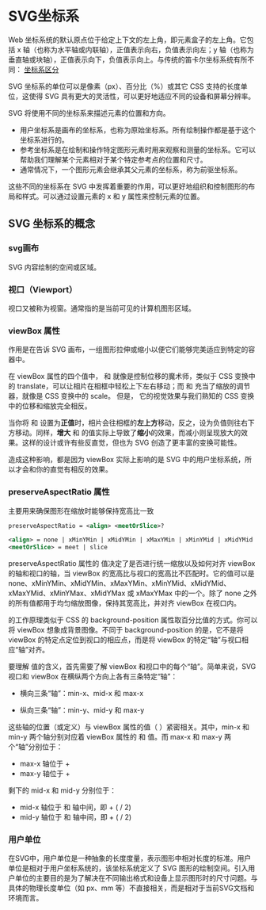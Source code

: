# SVG坐标系

Web 坐标系统的默认原点位于给定上下文的左上角，即元素盒子的左上角。它包括 x 轴（也称为水平轴或内联轴），正值表示向右，负值表示向左；y 轴（也称为垂直轴或块轴），正值表示向下，负值表示向上。与传统的笛卡尔坐标系统有所不同：
[坐标系区分](./imgs/zuobiaoxi.awebp) 

SVG 坐标系的单位可以是像素（px）、百分比（%）或其它 CSS 支持的长度单位，这使得 SVG 具有更大的灵活性，可以更好地适应不同的设备和屏幕分辨率。

SVG 将使用不同的坐标系来描述元素的位置和方向。
- 用户坐标系是画布的坐标系，也称为原始坐标系。所有绘制操作都是基于这个坐标系进行的。
- 参考坐标系是在绘制和操作特定图形元素时用来观察和测量的坐标系。它可以帮助我们理解某个元素相对于某个特定参考点的位置和尺寸。
- 通常情况下，一个图形元素会继承其父元素的坐标系，称为前驱坐标系。

这些不同的坐标系在 SVG 中发挥着重要的作用，可以更好地组织和控制图形的布局和样式。可以通过设置元素的 x 和 y 属性来控制元素的位置。

## SVG 坐标系的概念
### svg画布
 SVG 内容绘制的空间或区域。
### 视口（Viewport）
视口又被称为视窗。通常指的是当前可见的计算机图形区域。
### viewBox 属性
作用是在告诉 SVG 画布，一组图形拉伸或缩小以便它们能够完美适应到特定的容器中。  

在 viewBox 属性的四个值中，<min-x> 和 <min-y> 就像是控制位移的魔术师，类似于 CSS 变换中的 translate，可以让相片在相框中轻松上下左右移动；而 <width> 和 <height> 充当了缩放的调节器，就像是 CSS 变换中的 scale。
但是， 它的视觉效果与我们熟知的 CSS 变换中的位移和缩放完全相反。

当你将 <min-x> 和 <min-y> 设置为**正值**时，相片会往相框的**左上方**移动，反之，设为负值则往右下方移动。同样，**增大** <width> 和 <height> 的值实际上导致了**缩小**的效果，而减小则呈现放大的效果。这样的设计或许有些反直觉，但也为 SVG 创造了更丰富的变换可能性。

造成这种影响，都是因为 viewBox 实际上影响的是 SVG 中的用户坐标系统，所以才会和你的直觉有相反的效果。

### preserveAspectRatio 属性
主要用来确保图形在缩放时能够保持宽高比一致
```xml
preserveAspectRatio = <align> <meetOrSlice>?

<align> = none | xMinYMin | xMidYMin | xMaxYMin | xMinYMid | xMidYMid | xMaxYMid | xMinYMax | xMidYMax | xMaxYMax
<meetOrSlice> = meet | slice

```
preserveAspectRatio 属性的 <align> 值决定了是否进行统一缩放以及如何对齐 viewBox 的轴和视口的轴，当 viewBox 的宽高比与视口的宽高比不匹配时。它的值可以是 none、xMinYMin、xMidYMin、xMaxYMin、xMinYMid、xMidYMid、xMaxYMid、xMinYMax、xMidYMax 或 xMaxYMax 中的一个。除了 none 之外的所有值都用于均匀缩放图像，保持其宽高比，并对齐 viewBox 在视口内。

<align> 的工作原理类似于 CSS 的 background-position 属性取百分比值的方式。你可以将 viewBox 想象成背景图像。不同于 background-position 的是，它不是将 viewBox 的特定点定位到视口的相应点，而是将 viewBox 的特定“轴”与视口相应“轴”对齐。


要理解 <align> 值的含义，首先需要了解 viewBox 和视口中的每个“轴”。简单来说，SVG 视口和 viewBox 在横纵两个方向上各有三条特定“轴”：

- 横向三条“轴”：min-x、mid-x 和 max-x

- 纵向三条“轴”：min-y、mid-y 和 max-y

这些轴的位置（或定义）与 viewBox 属性的值（<min-x> <min-y> <width> <height>）紧密相关。其中，min-x 和 min-y 两个轴分别对应着 viewBox 属性的 <min-x> 和 <min-y> 值。而 max-x 和 max-y 两个“轴”分别位于：  
- max-x 轴位于 <min-x> + <width>
- max-y 轴位于 <min-y> + <height>

剩下的 mid-x 和 mid-y 分别位于：  
- mid-x 轴位于 <min-x> 和 <max-x> 轴中间，即 <min-x> + (<width> / 2)
- mid-y 轴位于 <min-y> 和 <max-y> 轴中间，即 <min-y> + (<height> / 2)



### 用户单位
在SVG中，用户单位是一种抽象的长度度量，表示图形中相对长度的标准。用户单位是相对于用户坐标系统的，该坐标系统定义了 SVG 图形的绘制空间。引入用户单位的主要目的是为了解决在不同输出格式和设备上显示图形时的尺寸问题。与具体的物理长度单位（如 px、mm 等）不直接相关，而是相对于当前SVG文档和环境而言。









